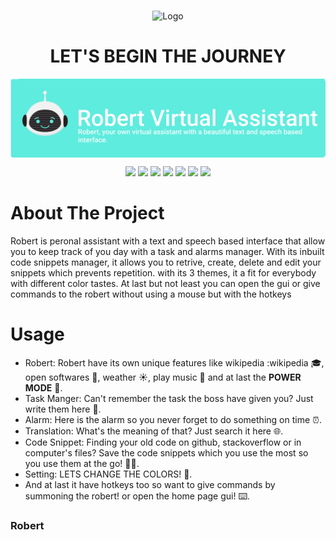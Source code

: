 
<br />
<p align="center">
    <img src="./Assets/Robert_Typography.gif" alt="Logo">

<h1 align="center">LET'S BEGIN THE JOURNEY</h1>
<img align="center" src="./Assets/Logo_banner.png" alt="Logo">

<p align="center">
    <img src="https://forthebadge.com/images/badges/made-with-python.svg">
    <img src="https://forthebadge.com/images/badges/built-by-developers.svg">
    <img src="https://forthebadge.com/images/badges/built-with-love.svg">
    <img src="https://forthebadge.com/images/badges/contains-tasty-spaghetti-code.svg">
    <img src="https://forthebadge.com/images/badges/open-source.svg">
    <img src="https://forthebadge.com/images/badges/for-you.svg">
    <img src="https://forthebadge.com/images/badges/powered-by-electricity.svg">
  </a>
</p>

# About The Project
Robert is peronal assistant with a text and speech based interface that allow you to keep track of you day with a task and alarms manager. With its inbuilt code snippets manager, it allows you to retrive, create, delete and edit your snippets which prevents repetition. with its 3 themes, it a fit for everybody with different color tastes.
At last but not least you can open the gui or give commands to the robert without using a mouse but with the hotkeys


# Usage 
- Robert: Robert have its own unique features like wikipedia :wikipedia 🎓, open softwares 🚀, weather ☀️, play music 🎵 and at last the **POWER MODE** 🧪.
- Task Manger: Can't remember the task the boss have given you? Just write them here 📝.
- Alarm: Here is the alarm so you never forget to do something on time ⏰.
- Translation: What's the meaning of that? Just search it here 🌐.
- Code Snippet: Finding your old code on github, stackoverflow or in computer's files? Save the code snippets which you use the most so you use them at the go! 👨‍💻.
- Setting: LETS CHANGE THE COLORS! 🎨.
- And at last it have hotkeys too so want to give commands by summoning the robert! or open the home page gui! ⌨️.

### Robert

